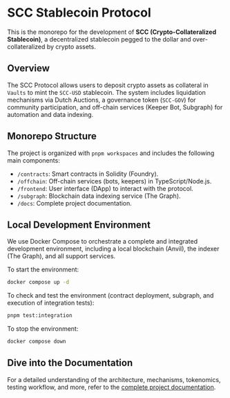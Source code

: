# SCC Stablecoin Protocol

This is the monorepo for the development of **SCC (Crypto-Collateralized Stablecoin)**, a decentralized stablecoin pegged to the dollar and over-collateralized by crypto assets.

## Overview

The SCC Protocol allows users to deposit crypto assets as collateral in `Vaults` to mint the `SCC-USD` stablecoin. The system includes liquidation mechanisms via Dutch Auctions, a governance token (`SCC-GOV`) for community participation, and off-chain services (Keeper Bot, Subgraph) for automation and data indexing.

## Monorepo Structure

The project is organized with `pnpm workspaces` and includes the following main components:

*   `/contracts`: Smart contracts in Solidity (Foundry).
*   `/offchain`: Off-chain services (bots, keepers) in TypeScript/Node.js.
*   `/frontend`: User interface (DApp) to interact with the protocol.
*   `/subgraph`: Blockchain data indexing service (The Graph).
*   `/docs`: Complete project documentation.

## Local Development Environment

We use Docker Compose to orchestrate a complete and integrated development environment, including a local blockchain (Anvil), the indexer (The Graph), and all support services.

To start the environment:

```bash
docker compose up -d
```

To check and test the environment (contract deployment, subgraph, and execution of integration tests):

```bash
pnpm test:integration
```

To stop the environment:

```bash
docker compose down
```

## Dive into the Documentation

For a detailed understanding of the architecture, mechanisms, tokenomics, testing workflow, and more, refer to the [complete project documentation](./docs/README.md).
